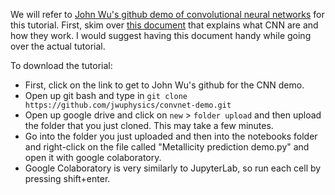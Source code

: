 We will refer to [John Wu's github demo of convolutional neural networks](https://github.com/jwuphysics/convnet-demo) for this tutorial. First, skim over [this document](https://cs231n.github.io/convolutional-networks/#overview) that explains what CNN are and how they work. I would suggest having this document handy while going over the actual tutorial. 

To download the tutorial:
* First, click on the link to get to John Wu's github for the CNN demo.
* Open up git bash and type in `git clone https://github.com/jwuphysics/convnet-demo.git`
* Open up google drive and click on `new` > `folder upload` and then upload the folder that you just cloned. This may take a few minutes.
* Go into the folder you just uploaded and then into the notebooks folder and right-click on the file called "Metallicity prediction demo.py" and open it with google colaboratory. 
* Google Colaboratory is very similarly to JupyterLab, so run each cell by pressing shift+enter. 
